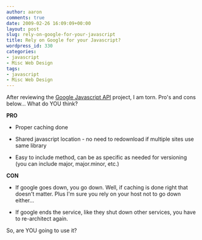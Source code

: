 ```yaml
---
author: aaron
comments: true
date: 2009-02-26 16:09:09+00:00
layout: post
slug: rely-on-google-for-your-javascript
title: Rely on Google for your Javascript?
wordpress_id: 330
categories:
- javascript
- Misc Web Design
tags:
- javascript
- Misc Web Design
---
```


After reviewing the [Google Javascript API](http://code.google.com/apis/ajaxlibs/) project, I am torn.  Pro's and cons below... What do YOU think?

**PRO**




  * Proper caching done


  * Shared javascript location - no need to redownload if multiple sites use same library


  * Easy to include method, can be as specific as needed for versioning (you can include major, major.minor, etc.)



**CON**




  * If google goes down, you go down.  Well, if caching is done right that doesn't matter. Plus I'm sure you rely on your host not to go down either...


  * If google ends the service, like they shut down other services, you have to re-architect again.



So, are YOU going to use it?
